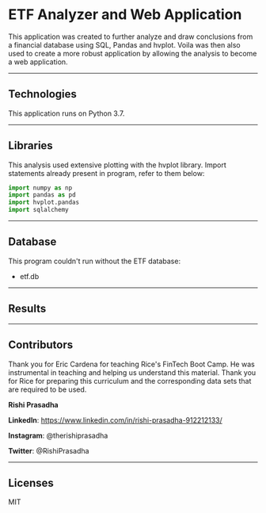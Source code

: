 # ETF Analyzer and Web Application

This application was created to further analyze and draw conclusions from a financial database using SQL, Pandas and hvplot. Voila was then also used to create a more robust application by allowing the analysis to become a web application.

---

## Technologies 

This application runs on Python 3.7. 

---

## Libraries

This analysis used extensive plotting with the hvplot library. Import statements already present in program, refer to them below:

```python
import numpy as np
import pandas as pd
import hvplot.pandas
import sqlalchemy
```

---

## Database

This program couldn't run without the ETF database:

* etf.db

---

## Results 


---

## Contributors

Thank you for Eric Cardena for teaching Rice's FinTech Boot Camp. He was instrumental in teaching and helping us understand this material. Thank you for Rice for preparing this curriculum and the corresponding data sets that are required to be used. 

**Rishi Prasadha**

**LinkedIn**: https://www.linkedin.com/in/rishi-prasadha-912212133/

**Instagram**: @therishiprasadha

**Twitter**: @RishiPrasadha

---

## Licenses 

MIT